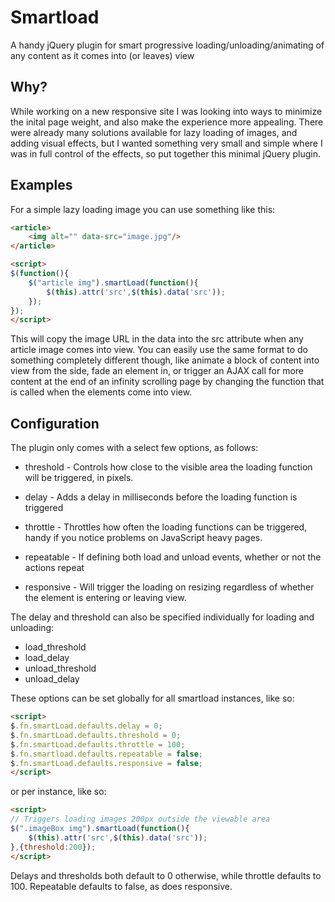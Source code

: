Smartload
=========

A handy jQuery plugin for smart progressive loading/unloading/animating of any content as it comes into (or leaves) view


Why?
----

While working on a new responsive site I was looking into ways to minimize the inital page weight, and also make the experience more appealing. There were already many solutions available for lazy loading of images, and adding visual effects, but I wanted something very small and simple where I was in full control of the effects, so put together this minimal jQuery plugin.


Examples
--------

For a simple lazy loading image you can use something like this:

```html
<article>
	<img alt="" data-src="image.jpg"/>
</article>

<script>
$(function(){
	$("article img").smartLoad(function(){
		$(this).attr('src',$(this).data('src'));
	});
});
</script>
```

This will copy the image URL in the data into the src attribute when any article image comes into view. You can easily use the same format to do something completely different though, like animate a block of content into view from the side, fade an element in, or trigger an AJAX call for more content at the end of an infinity scrolling page by changing the function that is called when the elements come into view.


Configuration
-------------

The plugin only comes with a select few options, as follows:

* threshold - Controls how close to the visible area the loading function will be triggered, in pixels.

* delay - Adds a delay in milliseconds before the loading function is triggered

* throttle - Throttles how often the loading functions can be triggered, handy if you notice problems on JavaScript heavy pages.

* repeatable - If defining both load and unload events, whether or not the actions repeat

* responsive - Will trigger the loading on resizing regardless of whether the element is entering or leaving view.

The delay and threshold can also be specified individually for loading and unloading:

* load_threshold
* load_delay
* unload_threshold
* unload_delay

These options can be set globally for all smartload instances, like so:

```html
<script>
$.fn.smartLoad.defaults.delay = 0;
$.fn.smartLoad.defaults.threshold = 0;
$.fn.smartLoad.defaults.throttle = 100; 
$.fn.smartload.defaults.repeatable = false;
$.fn.smartLoad.defaults.responsive = false;
</script>

```

or per instance, like so:

```html
<script>
// Triggers loading images 200px outside the viewable area
$(".imageBox img").smartLoad(function(){
	$(this).attr('src',$(this).data('src'));
},{threshold:200});
</script>

```

Delays and thresholds both default to 0 otherwise, while throttle defaults to 100. Repeatable defaults to false, as does responsive.
